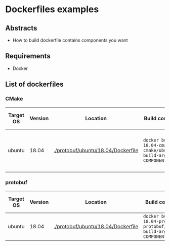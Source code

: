 # Dockerfiles examples

## Abstracts

* How to build dockerfile contains components you want

## Requirements

* Docker

## List of dockerfiles

### CMake

|Target OS|Version|Location|Build command example|Run command example|
|---|---|---|---|---|
|ubuntu|18.04|[./protobuf/ubuntu/18.04/Dockerfile](./protobuf/ubuntu/18.04/Dockerfile)|`docker build -t ubuntu-18.04-cmake cmake/ubuntu/18.04 --build-arg COMPONENT_VERSION=3.25.1`|`docker run --rm -it ubuntu-18.04-cmake cmake --version`|

### protobuf

|Target OS|Version|Location|Build command example|Run command example|
|---|---|---|---|---|
|ubuntu|18.04|[./protobuf/ubuntu/18.04/Dockerfile](./protobuf/ubuntu/18.04/Dockerfile)|`docker build -t ubuntu-18.04-protobuf protobuf/ubuntu/18.04 --build-arg COMPONENT_VERSION=v3.20.3`|-|
